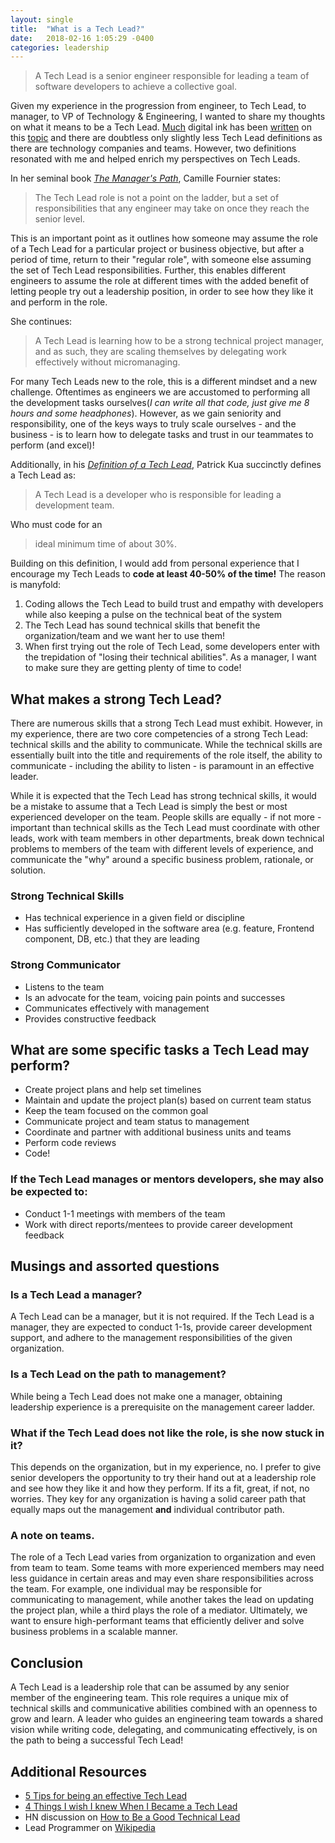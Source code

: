 ```yaml
---
layout: single
title:  "What is a Tech Lead?"
date:   2018-02-16 1:05:29 -0400
categories: leadership
---
```

>A Tech Lead is a senior engineer responsible for leading a team of software developers to achieve a collective goal.

Given my experience in the progression from engineer, to Tech Lead, to manager, to VP of Technology & Engineering, I wanted to share my thoughts on what it means to be a Tech Lead. [Much](http://blog.myplanet.com/tech-leads-what-are-they-good-for) digital ink has been [written](https://blog.fogcreek.com/becoming-a-tech-lead-interview-with-pat-kua/) on this [topic](https://www.excella.com/insights/dear-agile-the-role-of-a-tech-lead) and there are doubtless only slightly less Tech Lead definitions as there are technology companies and teams. However, two definitions resonated with me and helped enrich my perspectives on Tech Leads.

In her seminal book [_The Manager's Path_](https://www.amazon.com/Managers-Path-Leaders-Navigating-Growth/dp/1491973897), Camille Fournier states:
>The Tech Lead role is not a point on the ladder, but a set of responsibilities that any engineer may take on once they reach the senior level.

This is an important point as it outlines how someone may assume the role of a Tech Lead for a particular project or business objective, but after a period of time, return to their "regular role", with someone else assuming the set of Tech Lead responsibilities. Further, this enables different engineers to assume the role at different times with the added benefit of letting people try out a leadership position, in order to see how they like it and perform in the role.

She continues:

>A Tech Lead is learning how to be a strong technical project manager, and as such, they are scaling themselves by delegating work effectively without micromanaging.

For many Tech Leads new to the role, this is a different mindset and a new challenge.  Oftentimes as engineers we are accustomed to performing all the development tasks ourselves(_I can write all that code, just give me 8 hours and some headphones_).  However, as we gain seniority and responsibility, one of the keys ways to truly scale ourselves - and the business - is to learn how to delegate tasks and trust in our teammates to perform (and excel)!

Additionally, in his [_Definition of a Tech Lead_](https://www.thekua.com/atwork/2014/11/the-definition-of-a-tech-lead/), Patrick Kua succinctly defines a Tech Lead as:
>A Tech Lead is a developer who is responsible for leading a development team.

Who must code for an

>ideal minimum time of about 30%.

Building on this definition, I would add from personal experience that I encourage my Tech Leads to **code at least 40-50% of the time!** The reason is manyfold:
1. Coding allows the Tech Lead to build trust and empathy with developers while also keeping a pulse on the technical beat of the system
2. The Tech Lead has sound technical skills that benefit the organization/team and we want her to use them!
3. When first trying out the role of Tech Lead, some developers enter with the trepidation of "losing their technical abilities". As a manager, I want to make sure they are getting plenty of time to code!


## What makes a strong Tech Lead?
There are numerous skills that a strong Tech Lead must exhibit.  However, in my experience, there are two core competencies of a strong Tech Lead: technical skills and the ability to communicate. While the technical skills are essentially built into the title and requirements of the role itself, the ability to communicate - including the ability to listen - is paramount in an effective leader.

While it is expected that the Tech Lead has strong technical skills, it would be a mistake to assume that a Tech Lead is simply the best or most experienced developer on the team. People skills are equally - if not more - important than technical skills as the Tech Lead must coordinate with other leads, work with team members in other departments, break down technical problems to members of the team with different levels of experience, and communicate the "why" around a specific business problem, rationale, or solution.  

### Strong Technical Skills
- Has technical experience in a given field or discipline
- Has sufficiently developed in the software area (e.g. feature, Frontend component, DB, etc.) that they are leading

### Strong Communicator  
- Listens to the team
- Is an advocate for the team, voicing pain points and successes
- Communicates effectively with management
- Provides constructive feedback


## What are some specific tasks a Tech Lead may perform?
- Create project plans and help set timelines
- Maintain and update the project plan(s) based on current team status
- Keep the team focused on the common goal
- Communicate project and team status to management
- Coordinate and partner with additional business units and teams
- Perform code reviews
- Code!

### If the Tech Lead manages or mentors developers, she may also be expected to:
- Conduct 1-1 meetings with members of the team
- Work with direct reports/mentees to provide career development feedback

## Musings and assorted questions

### Is a Tech Lead a manager?
A Tech Lead can be a manager, but it is not required. If the Tech Lead is a manager, they are expected to conduct 1-1s, provide career development support, and adhere to the management responsibilities of the given organization.  

### Is a Tech Lead on the path to management?
While being a Tech Lead does not make one a manager, obtaining leadership experience is a prerequisite on the management career ladder.

### What if the Tech Lead does not like the role, is she now stuck in it?
This depends on the organization, but in my experience, no. I prefer to give senior developers the opportunity to try their hand out at a leadership role and see how they like it and how they perform. If its a fit, great, if not, no worries. They key for any organization is having a solid career path that equally maps out the management **and** individual contributor path.

### A note on teams.
The role of a Tech Lead varies from organization to organization and even from team to team.  Some teams with more experienced members may need less guidance in certain areas and may even share responsibilities across the team. For example, one individual may be responsible for communicating to management, while another takes the lead on updating the project plan, while a third plays the role of a mediator. Ultimately, we want to ensure high-performant teams that efficiently deliver and solve business problems in a scalable manner.  

## Conclusion
A Tech Lead is a leadership role that can be assumed by any senior member of the engineering team.  This role requires a unique mix of technical skills and communicative abilities combined with an openness to grow and learn.  A leader who guides an engineering team towards a shared vision while writing code, delegating, and communicating effectively, is on the path to being a successful Tech Lead!

## Additional Resources
- [5 Tips for being an effective Tech Lead](https://www.thoughtworks.com/insights/blog/5-tips-being-effective-tech-lead)
- [4 Things I wish I knew When I Became a Tech Lead](https://product.hubspot.com/blog/four-things-i-wish-i-knew-when-i-became-a-tech-lead)
- HN discussion on [How to Be a Good Technical Lead](https://news.ycombinator.com/item?id=10395046)
- Lead Programmer on [Wikipedia](https://en.wikipedia.org/wiki/Lead_programmer)

